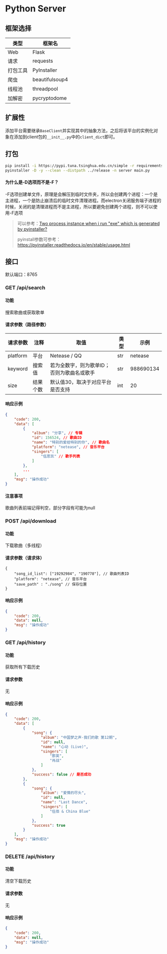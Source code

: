 # Python Server

## 框架选择

| 类型     | 框架名         |
| -------- | -------------- |
| Web      | Flask          |
| 请求     | requests       |
| 打包工具 | PyInstaller    |
| 爬虫     | beautifulsoup4 |
| 线程池   | threadpool     |
| 加解密   | pycryptodome   |

## 扩展性

添加平台需要继承`BaseClient`并实现其中的抽象方法，之后将该平台的实例化对象在添加到client包的`__init__.py`中的`client_dict`即可。

## 打包

~~~bash
pip install -i https://pypi.tuna.tsinghua.edu.cn/simple -r requirements.txt
pyinstaller -D -y --clean --distpath ../release -n server main.py
~~~
#### 为什么是-D选项而不是-F？

-F选项创建单文件，原理是会解压到临时文件夹，所以会创建两个进程：一个是主进程，一个是防止崩溃后的临时文件清理进程。而electron关闭服务端子进程的时候，关闭的是清理进程而不是主进程，所以要避免创建两个进程，则不可以使用-F选项

> 可以参考：[Two process instance when i run "exe" which is generated by pyinstaller?](https://github.com/pyinstaller/pyinstaller/issues/2483)
>
> pyinstall参数可参考：https://pyinstaller.readthedocs.io/en/stable/usage.html

## 接口

默认端口：8765

### GET /api/search

#### 功能

搜索歌曲或获取歌单

#### 请求参数（路径参数）

| 请求参数 | 注释     | 取值                                       | 类型 | 示例      |
| -------- | -------- | ------------------------------------------ | ---- | --------- |
| platform | 平台     | Netease / QQ                           | str  | netease   |
| keyword  | 搜索值   | 若为全数字，则为歌单ID；否则为歌曲名或歌手 | str  | 988690134 |
| size     | 结果个数 | 默认值30，取决于对应平台是否支持           | int  | 20        |

#### 响应示例

~~~json
{
    "code": 200,
    "data": [
        {
            "album": "分享", // 专辑
            "id": 156524, // 歌曲ID
            "name": "特别的爱给特别的你", // 歌曲名
            "platform": "netease", // 音乐平台
            "singers": [
                "伍思凯" // 歌手列表
            ]
        },
        ...
    ],
    "msg": "操作成功"
}
~~~

#### 注意事项

歌曲列表前端记得判空，部分字段有可能为null



### POST /api/download

#### 功能

下载歌曲（多线程）

#### 请求参数（请求体）

~~~jso
{
    "song_id_list": ["19292984", "190778"], // 歌曲列表ID
    "platform": "netease", // 音乐平台
    "save_path" : "./song" // 保存位置
}
~~~

#### 响应示例

~~~json
{
    "code": 200,
    "data": null,
    "msg": "操作成功"
}
~~~



### GET /api/history

#### 功能

获取所有下载历史

#### 请求参数

无

#### 响应示例

~~~json
{
    "code": 200,
    "data": [
        {
            "song": {
                "album": "中国梦之声·我们的歌 第12期",
                "id": null,
                "name": "心动 (Live)",
                "singers": [
                    "那英",
                    "肖战"
                ]
            },
            "success": false // 是否成功
        },
        {
            "song": {
                "album": "爱情的尽头",
                "id": null,
                "name": "Last Dance",
                "singers": [
                    "伍佰 & China Blue"
                ]
            },
            "success": true
        }
    ],
    "msg": "操作成功"
}
~~~

### DELETE /api/history

#### 功能

清空下载历史

#### 请求参数

无

#### 响应示例

~~~json
{
    "code": 200,
    "data": null,
    "msg": "操作成功"
}
~~~

